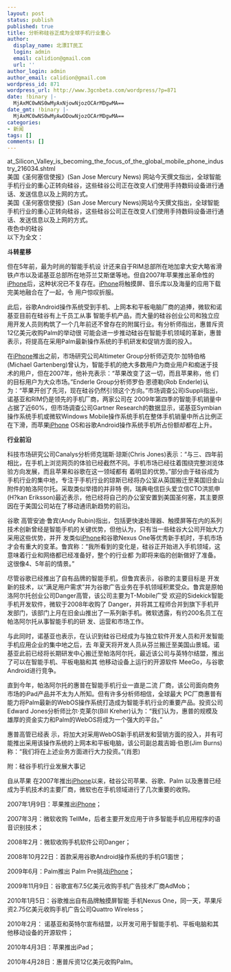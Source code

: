 ```yaml
---
layout: post
status: publish
published: true
title: 分析称硅谷正成为全球手机行业重心
author:
  display_name: 北漂IT民工
  login: admin
  email: calidion@gmail.com
  url: ''
author_login: admin
author_email: calidion@gmail.com
wordpress_id: 871
wordpress_url: http://www.3gcnbeta.com/wordpress/?p=871
date: !binary |-
  MjAxMC0wNS0wMyAxNjowNjozOCArMDgwMA==
date_gmt: !binary |-
  MjAxMC0wNS0wMyAwODowNjozOCArMDgwMA==
categories:
- 新闻
tags: []
comments: []
---
```

<p>at_Silicon_Valley_is_becoming_the_focus_of_the_global_mobile_phone_industry_216034.shtml<br />
美国《圣何塞信使报》(San Jose Mercury News) 网站今天撰文指出，全球智能手机行业的重心正转向硅谷，这些硅谷公司正在改变人们使用手持数码设备进行通话、发送信息以及上网的方式。<br />
美国《圣何塞信使报》(San Jose Mercury News)网站今天撰文指出，全球智能手机行业的重心正转向硅谷，这些硅谷公司正在改变人们使用手持数码设备进行通话、发送信息以及上网的方式。<br />
<img alt="" /><br />
夜色中的硅谷<br />
以下为全文：</p>
<p><strong>斗转星移</strong></p>
<p>但在5年前，最为时尚的智能手机设 计还来自于RIM总部所在地加拿大安大略省滑铁卢市以及诺基亚总部所在地芬兰艾斯堡等地。但自2007年苹果推出革命性的<a href="http://iphone.weiphone.com/">iPhone</a>后，这种状况已不复存在。<a href="http://iphone.weiphone.com/">iPhone</a>将触摸屏、音乐库以及海量的应用下载完美地融合在了一起，令 用户惊叹折服。</p>
<p>此后，谷歌Android操作系统受到手机、上网本和平板电脑厂商的追捧，微软和诺基亚目前在硅谷有上千员工从事 智能手机产品，而大量的硅谷创业公司和独立应用开发人员则构筑了一个几年前还不曾存在的附属行业。有分析师指出，惠普斥资12亿美元收购Palm的举动很 可能会进一步推动硅谷在智能手机领域的革新，惠普表示，将提高在采用Palm最新操作系统的手机研发和促销方面的投入。</p>
<p>在<a href="http://iphone.weiphone.com/">iPhone</a>推出之前，市场研究公司Altimeter Group分析师迈克尔&middot;加特伯格(Michael Gartenberg)曾认为，智能手机的绝大多数用户为商业用户和痴迷于技术的用户，但在2007年，他补充表示：&ldquo;苹果改变了这一切，而且苹果称，他 们的目标用户为大众市场。&rdquo;Enderle Group分析师罗伯&middot;恩德勒(Rob Enderle)认为：&ldquo;苹果开创了先河，现在硅谷仍然引领这个方向。&rdquo;市场调查公司iSuppli指出，诺基亚和RIM仍是领先的手机厂商，两家公司在 2009年第四季的智能手机销量中占据了近60%，但市场调查公司Gartner Research的数据显示，诺基亚Symbian操作系统手机或微软Windows Mobile操作系统手机在整体手机销量中所占比例正在下滑，而苹果<a href="http://iphone.weiphone.com/">iPhone</a> OS和谷歌Android操作系统手机所占份额却都在上升。</p>
<p><strong>行业前沿</strong></p>
<p>科技市场研究公司Canalys分析师克瑞斯&middot;琼斯(Chris Jones)表示：&ldquo;与三、四年前相比，在手机上浏览网页的体验已经截然不同。手机市场已经往着围绕完整浏览体验方向发展，而且苹果和谷歌在这一领域都有 着明显的优势。&rdquo;部分由于硅谷成为手机行业的集中地，专注于手机行业的琼斯已经将办公室从英国搬迁至美国旧金山附件的帕洛阿尔托。采取类似举措的并非特 例，瑞典电信巨头爱立信CTO洪凯申(H?kan Eriksson)最近表示，他已经将自己的办公室安置到美国圣何塞，其主要原因在于美国公司站在了移动通讯新趋势的前沿。</p>
<p>谷歌 高管安迪&middot;鲁宾(Andy Rubin)指出，包括更快速处理器、触摸屏等在内的系列技术创新曾经是智能手机的关键优势，但他认为，只有当一些硅谷大公司开始大力采用这些优势，并开 发类似<a href="http://iphone.weiphone.com/">iPhone</a>和谷歌Nexus One等优秀新手机时，手机市场才会有重大的变革。鲁宾称：&ldquo;我所看到的变化是，硅谷正开始进入手机领域，这意味着行业和网络都已经准备好，整个的行业都 为即将来临的创新做好了准备。这很像4、5年前的情景。&rdquo;</p>
<p>尽管谷歌已经推出了自有品牌的智能手机，但鲁宾表示，谷歌的主要目标是 开发新的技术，以&ldquo;满足用户需求&rdquo;并为谷歌广告业务在手机领域积累受众。鲁宾是原帕洛阿尔托创业公司Danger高管，该公司主要为T-Mobile广受 欢迎的Sidekick智能手机开发软件，微软于2008年收购了 Danger，并将其工程师合并到旗下手机开发部门，该部门上月在旧金山推出了一系列新手机。微软透露，有约200名员工在帕洛阿尔托从事智能手机的研 发、运营和市场工作。</p>
<p>与此同时，诺基亚也表示，在认识到硅谷已经成为与独立软件开发人员和开发智能手机应用企业的集中地之后，去 年夏天将开发人员从芬兰搬迁至美国山景城。诺基亚此前已经将长期研发中心搬迁至帕洛阿尔托，最近该公司与英特尔结盟，推出了可以在智能手机、平板电脑和其 他移动设备上运行的开源软件 MeeGo，与谷歌Android进行竞争。</p>
<p>直到今年，帕洛阿尔托的惠普在智能手机行业一直是二流 厂商，该公司面向商务市场的iPad产品并不太为人所知。但有许多分析师相信，全球最大 PC厂商惠普有能力将Palm最新的WebOS操作系统打造成为智能手机行业的重要产品。投资公司Edward Jones分析师比尔&middot;克莱尔(Bill Kreher)认为：&ldquo;我们认为，惠普的规模及雄厚的资金实力和Palm的WebOS将成为一个强大的平台。&rdquo;</p>
<p>惠普高管已经表 示，将加大对采用WebOS新手机研发和营销方面的投入，并有可能推出采用该操作系统的上网本和平板电脑，该公司副总裁吉姆&middot;伯恩(Jim Burns)称：&ldquo;我们将在上述业务方面进行大力投资。&rdquo;(肖恩)</p>
<p>附：硅谷手机行业发展大事记</p>
<p>自从苹果 在2007年推出<a href="http://iphone.weiphone.com/">iPhone</a>以来，硅谷公司苹果、谷歌、Palm 以及惠普已经成为手机技术的主要厂商，微软也在手机领域进行了几次重要的收购。</p>
<p>2007年1月9日：苹果推出<a href="http://iphone.weiphone.com/">iPhone</a>；</p>
<p>2007年3月：微软收购 TellMe，后者主要开发应用于许多智能手机应用程序的语音识别技术；</p>
<p>2008年2月：微软收购手机软件公司Danger；</p>
<p>2008年10月22日：首款采用谷歌Android操作系统的手机G1面世；</p>
<p>2009年6月：Palm推出 Palm Pre挑战<a href="http://iphone.weiphone.com/">iPhone</a>；</p>
<p>2009年11月9日：谷歌宣布7.5亿美元收购手机广告技术厂商AdMob；</p>
<p>2010年1月5日：谷歌推出自有品牌触摸屏智能 手机Nexus One，同一天，苹果斥资2.75亿美元收购手机广告公司Quattro Wireless；</p>
<p>2010年2月： 诺基亚和英特尔宣布结盟，以开发可用于智能手机、平板电脑和其他移动设备的开源软件；</p>
<p>2010年4月3日：苹果推出iPad；</p>
<p>2010年4月28日：惠普斥资12亿美元收购Palm。</p>
